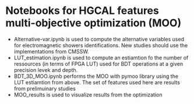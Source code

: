 # Notebooks for HGCAL features multi-objective optimization (MOO)

- Alternative-var.ipynb is used to compute the alternative variables used for electromagnetic showers identifications. New studies should use the implementations from CMSSW.
- LUT_estimation.ipynb is used to compute an estiamtion fo the number of ressources (in terms of FPGA LUT) used for BDT operations at a given precision levek and depth.
- BDT_3D_MOO.ipynb performs the MOO with pymoo library using the LUT estiamtion from above. The set of features used here are results from prelimuinary studies
- MOO_results is used to visualize results from the optimization
